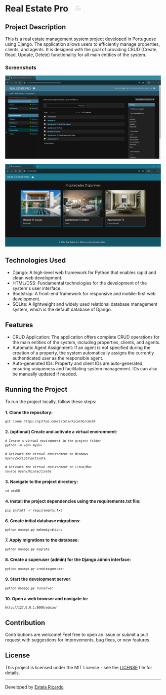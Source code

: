 # Real Estate Pro &nbsp;&nbsp;<svg xmlns="http://www.w3.org/2000/svg" height="24px" viewBox="0 -960 960 960" width="24px" fill="#e8eaed"><path d="M360-120v-360h320q0-33 23.5-56.5T760-560q33 0 56.5 23.5T840-480v360H640v-200h-80v200H360Zm-240 0v-520l520-200v280H280v440H120Z"/></svg>

## Project Description
This is a real estate management system project developed in Portuguese using Django. The application allows users to efficiently manage properties, clients, and agents. It is designed with the goal of providing CRUD (Create, Read, Update, Delete) functionality for all main entities of the system.

### Screenshots
![CRUD functionality in action: Easily create, read, update, and delete properties, clients and client actions with Real Estate Pro.](screenshots/crud.png)

![Real Estate Pro Webpage: Explore available properties with ease.](screenshots/webpage.png)

## Technologies Used
 - Django: A high-level web framework for Python that enables rapid and clean web development.
 - HTML/CSS: Fundamental technologies for the development of the system's user interface.
 - Bootstrap: A front-end framework for responsive and mobile-first web development.
 - SQLite: A lightweight and widely used relational database management system, which is the default database of Django.

## Features
 - CRUD Application: The application offers complete CRUD operations for the main entities of the system, including properties, clients, and agents.
 - Automatic Agent Assignment: If an agent is not specified during the creation of a property, the system automatically assigns the currently authenticated user as the responsible agent.
 - Auto-generated IDs: Property and client IDs are auto-generated, ensuring uniqueness and facilitating system management. IDs can also be manually updated if needed.


## Running the Project
To run the project locally, follow these steps:

<small>

### 1. Clone the repository:
   
    git clone https://github.com/Estela-Ricardo/cmsER
    

### 2.  (optional) Create and activate a virtual environment:
   
    # Create a virtual environment in the project folder
    python -m venv myenv

    # Activate the virtual environment on Windows
    myenv\Scripts\activate

    # Activate the virtual environment on Linux/Mac
    source myenv/bin/activate
    

### 3. Navigate to the project directory:

    cd cmsER
    

### 4. Install the project dependencies using the requirements.txt file:
   
    pip install -r requirements.txt
    

### 6. Create initial database migrations:    
   
    python manage.py makemigrations
    

### 7. Apply migrations to the database:
   
    python manage.py migrate
    

### 8. Create a superuser (admin) for the Django admin interface:
  
    python manage.py createsuperuser
    

### 9. Start the development server:
   
    python manage.py runserver
    

### 10. Open a web browser and navigate to: 

    http://127.0.0.1:8000/admin/

</small>   

## Contribution

Contributions are welcome! Feel free to open an issue or submit a pull request with suggestions for improvements, bug fixes, or new features.

## License

This project is licensed under the MIT License - see the [LICENSE](https://opensource.org/licenses/MIT) file for details.

---
Developed by [Estela Ricardo](https://github.com/Estela-Ricardo)
